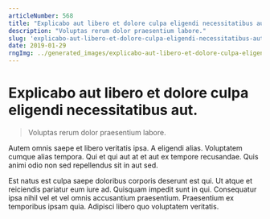 ```yaml
---
articleNumber: 568
title: "Explicabo aut libero et dolore culpa eligendi necessitatibus aut."
description: "Voluptas rerum dolor praesentium labore."
slug: 'explicabo-aut-libero-et-dolore-culpa-eligendi-necessitatibus-aut.'
date: 2019-01-29
rngImg: ../generated_images/explicabo-aut-libero-et-dolore-culpa-eligendi-necessitatibus-aut..jpg
---
```


# Explicabo aut libero et dolore culpa eligendi necessitatibus aut.

> Voluptas rerum dolor praesentium labore.

Autem omnis saepe et libero veritatis ipsa. A eligendi alias. Voluptatem cumque alias tempora. Qui et qui aut at et aut ex tempore recusandae. Quis animi odio non sed repellendus sit in aut sed.
 Est natus est culpa saepe doloribus corporis deserunt est qui. Ut atque et reiciendis pariatur eum iure ad. Quisquam impedit sunt in qui. Consequatur ipsa nihil vel et vel omnis accusantium praesentium. Praesentium ex temporibus ipsam quia. Adipisci libero quo voluptatem veritatis.
